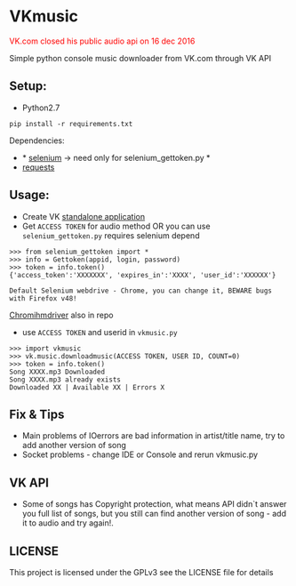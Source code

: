 VKmusic
=======



<span style="color:red">VK.com closed his public audio api on 16 dec 2016 </span>

Simple python console music downloader from VK.com through VK API

Setup:
------

-   Python2.7

<!-- -->

    pip install -r requirements.txt

Dependencies:

-   \* [selenium] -&gt; need only for selenium\_gettoken.py \*
-   [requests]

Usage:
------

-   Create VK [standalone application]
-   Get `ACCESS TOKEN` for audio method OR you can use `selenium_gettoken.py` requires selenium depend

<!-- -->

    >>> from selenium_gettoken import *
    >>> info = Gettoken(appid, login, password)
    >>> token = info.token()
    {'access_token':'XXXXXXX', 'expires_in':'XXXX', 'user_id':'XXXXXX'}

    Default Selenium webdrive - Chrome, you can change it, BEWARE bugs with Firefox v48!

[Chromihmdriver] also in repo

-   use `ACCESS TOKEN` and userid in `vkmusic.py`

<!-- -->

    >>> import vkmusic
    >>> vk.music.downloadmusic(ACCESS TOKEN, USER ID, COUNT=0)
    >>> token = info.token()
    Song XXXX.mp3 Downloaded
    Song XXXX.mp3 already exists
    Downloaded XX | Available XX | Errors X

Fix & Tips
----------

-   Main problems of IOerrors are bad information in artist/title name, try to add another version of song
-   Socket problems - change IDE or Console and rerun vkmusic.py

VK API
------

-   Some of songs has Copyright protection, what means API didn\`t answer you full list of songs, but you still can find another version of song - add it to audio and try again!.

LICENSE
------
This project is licensed under the GPLv3 see the LICENSE file for details

  [selenium]: https://github.com/SeleniumHQ/selenium
  [requests]: https://github.com/kennethreitz/requests
  [standalone application]: https://vk.com/editapp?act=create
  [Chromihmdriver]: https://sites.google.com/a/chromium.org/chromedriver/
